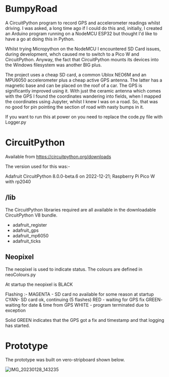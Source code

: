 # BumpyRoad

A CircuitPython program to record GPS and accelerometer readings whilst driving. I was asked, a long time ago if I could do this and, initially, I created an Arduino program running on a NodeMCU ESP32 but thought I'd like to have a go at doing this in Python.

Whilst trying Micropython on the NodeMCU I encountered SD Card issues, during development, whch caused me to switch to a Pico W and CircuitPython. Anyway, the fact that CircuitPython mounts its devices into the Windows filesystem was another BIG plus.

The project uses a cheap SD card, a common Ublox NEO6M and an MPU6050 accelerometer plus a cheap active GPS antenna. The latter has a magnetic base and can be placed on the roof of a car. The GPS is significantly improved using it. With just the ceramic antenna which comes with the GPS I found the coordinates wandering into fields, when I mapped the coordinates using Jupyter, whilst I knew I was on a road. So, that was no good for pin pointing the section of road with nasty bumps in it.

If you want to run this at power on you need to replace the code.py file with Logger.py


# CircuitPython

Available from https://circuitpython.org/downloads

The version used for this was:-

Adafruit CircuitPython 8.0.0-beta.6 on 2022-12-21; Raspberry Pi Pico W with rp2040

## /lib

The CircuitPython libraries required are all available in the downloadable CircuitPython V8 bundle.

* adafruit_register
* adafruit_gps
* adafruit_mp6050
* adafruit_ticks

## Neopixel

The neopixel is used to indicate status. The colours are defined in neoColours.py

At startup the neopixel is BLACK

Flashing :- 
MAGENTA - SD card no available for some reason at startup
CYAN- SD card ok, continuing (5 flashes)
RED - waiting for GPS fix
GREEN- waiting for date & time from GPS
WHITE - program terminated due to exception

Solid GREEN indicates that the GPS got a fix and timestamp and that logging has started.


# Prototype

The prototype was built on vero-stripboard shown below.


![IMG_20230128_143235](https://user-images.githubusercontent.com/15849181/215272289-30839ee6-524e-40f4-b216-fa6af5046d79.jpg)
